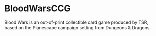 # BloodWarsCCG
Blood Wars is an out-of-print collectible card game produced by TSR, based on the Planescape campaign setting from Dungeons &amp; Dragons.
